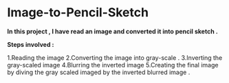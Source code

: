 # Image-to-Pencil-Sketch

**In this project , I have read an image and converted it into pencil sketch .**

**Steps involved :**

1.Reading the image
2.Converting the image into gray-scale .
3.Inverting the gray-scaled image
4.Blurring the inverted image
5.Creating the final image by diving the gray scaled imaged by the inverted blurred image .
